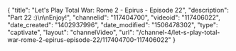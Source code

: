 {
    "title": "Let's Play Total War: Rome 2 - Epirus - Episode 22",
    "description": "Part 22 :)\n\nEnjoy!",
    "channelid": "117404700",
    "videoid": "117406022",
    "date_created": "1402937996",
    "date_modified": "1506478302",
    "type": "captivate",
    "layout": "channelVideo",
    "url": "\/channel-4\/let-s-play-total-war-rome-2-epirus-episode-22\/117404700-117406022"
}